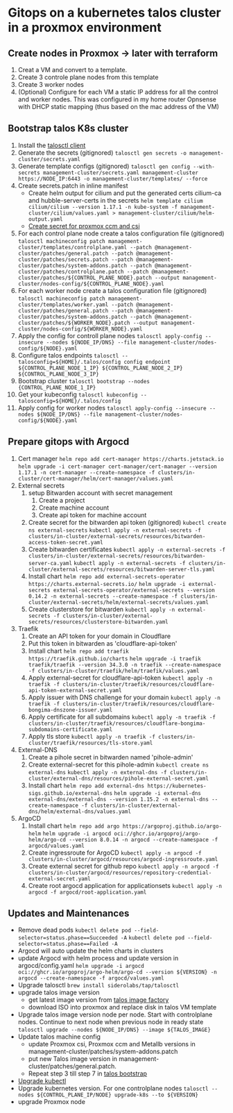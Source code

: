 # Gitops on a kubernetes talos cluster in a proxmox environment

## Create nodes in Proxmox -> later with terraform

1. Creat a VM and convert to a template.
2. Create 3 controle plane nodes from this template
3. Create 3 worker nodes
4. (Optional) Configure for each VM a static IP address for all the control and worker nodes. This was configured in my home router Opnsense with DHCP static mapping (thus based on the mac address of the VM)

## Bootstrap talos K8s cluster

1. Install the [talosctl client](https://www.talos.dev/v1.9/talos-guides/install/talosctl/)
2. Generate the secrets (gitignored)
   `talosctl gen secrets -o management-cluster/secrets.yaml`
3. Generate template configs (gitignored)
   `talosctl gen config --with-secrets management-cluster/secrets.yaml management-cluster https://NODE_IP:6443 -o management-cluster/templates/ --force`
4. Create secrets.patch in inline manifest
   - Create helm output for cilium and put the generated certs cilium-ca and hubble-server-certs in the secrets
     `helm template cilium cilium/cilium --version 1.17.1 -n kube-system -f management-cluster/cilium/values.yaml > management-cluster/cilium/helm-output.yaml`
   - [Create secret for proxmox ccm and csi](https://github.com/sergelogvinov/proxmox-csi-plugin/blob/main/docs/install.md#install-the-plugin-by-using-talos-machine-config)
5. For each control plane node create a talos configuration file (gitignored)
   `talosctl machineconfig patch management-cluster/templates/controlplane.yaml --patch @management-cluster/patches/general.patch --patch @management-cluster/patches/secrets.patch --patch @management-cluster/patches/system-addons.patch --patch @management-cluster/patches/controlplane.patch --patch @management-cluster/patches/${CONTROL_PLANE_NODE}.patch --output management-cluster/nodes-config/${CONTROL_PLANE_NODE}.yaml`
6. For each worker node create a talos configuration file (gitignored)
   `talosctl machineconfig patch management-cluster/templates/worker.yaml --patch @management-cluster/patches/general.patch --patch @management-cluster/patches/system-addons.patch --patch @management-cluster/patches/${WORKER_NODE}.patch --output management-cluster/nodes-config/${WORKER_NODE}.yaml`
7. Apply the config for controll plane nodes
   `talosctl apply-config --insecure --nodes ${NODE_IP/DNS} --file management-cluster/nodes-config/${NODE}.yaml`
8. Configure talos endpoints
   `talosctl --talosconfig=${HOME}/.talos/config config endpoint ${CONTROL_PLANE_NODE_1_IP} ${CONTROL_PLANE_NODE_2_IP} ${CONTROL_PLANE_NODE_3_IP}`
9. Bootstrap cluster
   `talosctl bootstrap --nodes {CONTROL_PLANE_NODE_1_IP}`
10. Get your kubeconfig
    `talosctl kubeconfig --talosconfig=${HOME}/.talos/config`
11. Apply config for worker nodes
    `talosctl apply-config --insecure --nodes ${NODE_IP/DNS} --file management-cluster/nodes-config/${NODE}.yaml`

## Prepare gitops with Argocd

1. Cert manager
   `helm repo add cert-manager https://charts.jetstack.io`
   `helm upgrade -i cert-manager cert-manager/cert-manager --version 1.17.1 -n cert-manager --create-namespace -f clusters/in-cluster/cert-manager/helm/cert-manager/values.yaml`
2. External secrets
   1. setup Bitwarden account with secret management
      1. Create a project
      2. Create machine account
      3. Create api token for machine account
   2. Create secret for the bitwarden api token (gitignored)
      `kubectl create ns external-secrets`
      `kubectl apply -n external-secrets -f clusters/in-cluster/external-secrets/resources/bitwarden-access-token-secret.yaml`
   3. Create bitwarden certificates
      `kubectl apply -n external-secrets -f clusters/in-cluster/external-secrets/resources/bitwarden-server-ca.yaml`
      `kubectl apply -n external-secrets -f clusters/in-cluster/external-secrets/resources/bitwarden-server-tls.yaml`
   4. Install chart
      `helm repo add external-secrets-operator https://charts.external-secrets.io/`
      `helm upgrade -i external-secrets external-secrets-operator/external-secrets --version 0.14.2 -n external-secrets --create-namespace -f clusters/in-cluster/external-secrets/helm/external-secrets/values.yaml`
   5. Create clusterstore for bitwarden
      `kubectl apply -n external-secrets -f clusters/in-cluster/external-secrets/resources/clusterstore-bitwarden.yaml`
3. Traefik
   1. Create an API token for your domain in Cloudflare
   2. Put this token in bitwarden as 'cloudflare-api-token'
   3. Install chart
      `helm repo add traefik https://traefik.github.io/charts`
      `helm upgrade -i traefik traefik/traefik --version 34.3.0 -n traefik --create-namespace -f clusters/in-cluster/traefik/helm/traefik/values.yaml`
   4. Apply external-secret for cloudflare-api-token
      `kubectl apply -n traefik -f clusters/in-cluster/traefik/resources/cloudflare-api-token-external-secret.yaml`
   5. Apply issuer with DNS challenge for your domain
      `kubectl apply -n traefik -f clusters/in-cluster/traefik/resources/cloudflare-bongima-dnszone-issuer.yaml`
   6. Apply certificate for all subdomains
      `kubectl apply -n traefik -f clusters/in-cluster/traefik/resources/cloudflare-bongima-subdomains-certificate.yaml`
   7. Apply tls store
      `kubectl apply -n traefik -f clusters/in-cluster/traefik/resources/tls-store.yaml`
4. External-DNS
   1. Create a pihole secret in bitwarden named 'pihole-admin'
   2. Create external-secret for this pihole-admin
      `kubectl create ns external-dns`
      `kubectl apply -n external-dns -f clusters/in-cluster/external-dns/resources/pihole-external-secret.yaml`
   3. Install chart
      `helm repo add external-dns https://kubernetes-sigs.github.io/external-dns`
      `helm upgrade -i external-dns external-dns/external-dns --version 1.15.2 -n external-dns --create-namespace -f clusters/in-cluster/external-dns/helm/external-dns/values.yaml`
5. ArgoCD
   1. Install chart
      `helm repo add argo https://argoproj.github.io/argo-helm`
      `helm upgrade -i argocd oci://ghcr.io/argoproj/argo-helm/argo-cd --version 8.0.14 -n argocd --create-namespace -f argocd/values.yaml`
   2. Create ingressroute for ArgoCD
      `kubectl apply -n argocd -f clusters/in-cluster/argocd/resources/argocd-ingressroute.yaml`
   3. Create external secret for github repo
      `kubectl apply -n argocd -f clusters/in-cluster/argocd/resources/repository-credential-external-secret.yaml`
   4. Create root argocd application for applicationsets
      `kubectl apply -n argocd -f argocd/root-application.yaml`

## Updates and Maintenances

- Remove dead pods
  `kubectl delete pod --field-selector=status.phase==Succeeded -A`
  `kubectl delete pod --field-selector=status.phase==Failed -A`
- Argocd will auto update the helm charts in clusters
- update Argocd with helm process and update version in argocd/config.yaml
  `helm upgrade -i argocd oci://ghcr.io/argoproj/argo-helm/argo-cd --version ${VERSION} -n argocd --create-namespace -f argocd/values.yaml`
- Upgrade talosctl
  `brew install siderolabs/tap/talosctl`
- upgrade talos image version
  - get latest image version from [talos image factory](https://factory.talos.dev/)
  - download ISO into proxmox and replace disk in talos VM template
- Upgrade talos image version node per node. Start with controlplane nodes. Continue to next node when previous node in ready state
  `talosctl upgrade --nodes ${NODE_IP/DNS} --image ${TALOS_IMAGE}`
- Update talos machine config
  - update Proxmox csi, Proxmox ccm and Metallb versions in management-cluster/patches/system-addons.patch
  - put new Talos image version in management-cluster/patches/general.patch.
  - Repeat step 3 till step 7 in [talos bootstrap](#bootstrap-talos-k8s-cluster)
- [Upgrade kubectl](https://kubernetes.io/docs/tasks/tools/install-kubectl-linux/)
- Upgrade kubernetes version. For one controlplane nodes
  `talosctl --nodes ${CONTROL_PLANE_IP/NODE} upgrade-k8s --to ${VERSION}`
- upgrade Proxmox node
